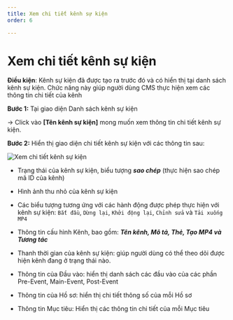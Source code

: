 ```yaml
---
title: Xem chi tiết kênh sự kiện
order: 6

---
```


# Xem chi tiết kênh sự kiện

**Điều kiện**: Kênh sự kiện đã được tạo ra trước đó và có hiển thị tại danh sách kênh sự kiện. Chức năng này giúp người dùng CMS thực hiện xem các thông tin chi tiết của kênh

**Bước 1:** Tại giao diện Danh sách kênh sự kiện

→ Click vào **[Tên kênh sự kiện]** mong muốn xem thông tin chi tiết kênh sự kiện.

**Bước 2:** Hiển thị giao diện chi tiết kênh sự kiện với các thông tin sau:

![Xem chi tiết kênh sự kiện](../images/images/view-details-event-channel.png)

- Trạng thái của kênh sự kiện, biểu tượng ***sao chép*** (thực hiện sao chép mã ID của kênh)
- Hình ảnh thu nhỏ của kênh sự kiện
- Các biểu tượng tương ứng với các hành động được phép thực hiện với kênh sự kiện: `Bắt đầu`, `Dừng lại`, `Khởi động lại`, `Chỉnh sửa` và `Tải xuống MP4`

- Thông tin cấu hình Kênh, bao gồm: ***Tên kênh, Mô tả, Thẻ, Tạo MP4 và Tương tác***

- Thanh thời gian của kênh sự kiện: giúp người dùng có thể theo dõi được hiện kênh đang ở trạng thái nào.

- Thông tin của Đầu vào: hiển thị danh sách các đầu vào của các phần Pre-Event, Main-Event, Post-Event
- Thông tin của Hồ sơ: hiển thị chi tiết thông số của mỗi Hồ sơ
- Thông tin Mục tiêu: Hiển thị các thông tin chi tiết của mỗi Mục tiêu 